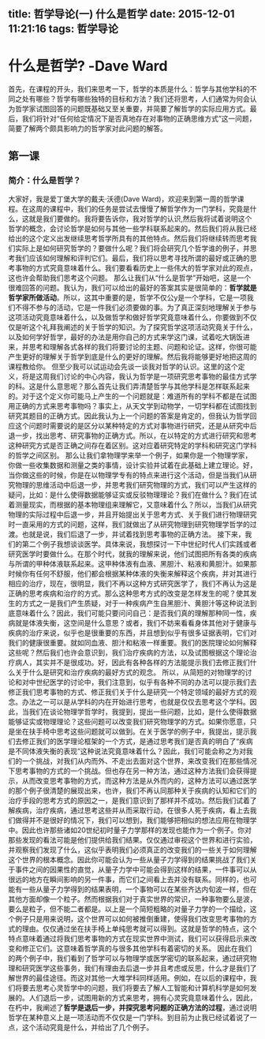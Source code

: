 title: 哲学导论(一) 什么是哲学
date: 2015-12-01 11:21:16
tags: 哲学导论
---
# **什么是哲学? -Dave Ward**
首先，在课程的开头，我们来思考一下，哲学的本质是什么：哲学与其他学科的不同之处有哪些？哲学有哪些独特的目标和方法？我们还将思考，人们通常为何会认为哲学家试图回答的问题既基础又至关重要，并简要了解哲学的实际应用方式。最后，我们将针对“任何给定情况下是否真地存在对事物的正确思维方式”这一问题，简要了解两个颇具影响力的哲学家对此问题的解答。

## **第一课**
### **简介：什么是哲学？**
大家好，我是爱丁堡大学的戴夫·沃德(Dave Ward)，欢迎来到第一周的哲学课程。在这周的课程中，我们的任务是尝试去慢慢了解哲学作为一门学科，究竟是什么，这就是我们要做的。我将要告诉你，我对哲学的认识,然后我将试着说明这个哲学的概念，会讨论哲学是如何与其他一些学科联系起来的。然后我们将从我已经给出的这个定义出发继续思考哲学所具有的其他特点。然后我们将继续转而思考我们实际上是如何研究哲学的？要做什么呢？我们将会研究几个哲学谁的例子，并思考我们应该如何理解和评判它们。最后，我们将以思考寻找所谓的最好或正确的思考事物的方式究竟意味着什么。我们要看看历史上一些伟大的哲学家对此的观点，这也许会帮助我们思考这个问题。
那么让我们从“什么是哲学”开始吧，这是一个很难回答的问题。我认为，我们可以给出的最好的答案其实是很简单的：**哲学就是哲学家所做活动**。所以，这其中重要的是，哲学不仅公y是一个学科，它是一项我们不得不参与的活动，它是一件我们必须要做的事。为了真正深刻地理解关于参与这项活动究竟意味着什么，以及做哲学和做好哲学究竟意味着什么，你要做到不仅仅是听这个礼拜我阐述的关于哲学的知识。为了探究哲学这项活动究竟关于什么，以及如何学好哲学，最好的办法是用你自己的方式来学这门课，试着吃大锅饭进来，并思考和理解各式各样的我们将要讨论的主题、问题和论证。这样，你很可能产生更好的理解关于哲学到底是什么的更好的理解。然后我将能够更好地把这周的课程教给你。
但至少我可以试运动会先谈一谈我对哲学的认识。这里的这个定义，将是这周我们讨论的中心内容，我认为哲学是一项研究思考事物的最佳方式学的科。这是什么意思呢？那么首先让我们弄清楚哲学与其他学科是怎样联系起来的。对于这个定义你可能马上产生的一个问题就是：难道所有的学科不都是在试图用正确的方式来思考事物吗？事实上，从天文学到动物学，一切学科都在试图找到研究其题目的正确方式。因此我认为上一个问题的答案是肯定的，但我认为哲学回应这个问题时需要说的是区分以某种特定的方式对事物进行研究，还是从研究中后退一步，找出思考、研究事物的正确方式。所以，在以特定的方式进行研究和思考这种研究方式是否正确之间存在着区别。这对应着研究特定的学科和研究这门学科的哲学之间区别。
那么让我们拿物理学来举一个例子，如果你是一个物理学家，你做一些收集数据和测量之类的事情，设计实验并试着在此基础上建立理论。好，当你做这些的时候，你是在以物理学专有的特点来进行这个活动，但是当我们从研究物理的思维活动中后退一步，并思考我们研究物理的方式，我们可以产生这样的疑问，比如：是什么使得数据能够证实或反驳物理理论？我们在做什么？我们在试着测量现实，而根据的基本物理组来理解它，又意味着什么？所以，当我们从研究物理的实际过程中后退一步，并且开始提出关于思考方式、关于我们进行物理研究时一直采用的方式的问题，这样，我们就做出了从研究物理到研究物理学哲学的过渡。也就是说，我们后退了一步，并试着找到思考事物的正确方法。
接下来，我们的第二个例子我想谈谈医学。具体来说，我想探讨一下中世纪时代人们实践或者研究医学时要做什么。在那个时代，就我的理解来说，他们试图把所有各类的疾病与所谓的甲种体液联系起来。这甲种体液有血液、黑胆汁、粘液和黄胆汁。如果那时候你有任何不舒服，他们都会根据某种体液的失衡来解释这个疾病，并对其进行相应的治疗，现在，很明显，我们不再以这种方式研究医学了，我们不再认为这是正确的思考疾病和治疗的方式。那么这种思考方式的改变是怎样发生的呢？使其发生的方式之一是我们产生质疑，对于一种疾病产生自黑胆汁、黄胆汁等这种说法到底意味着什么？因此，我们可能只要问问自己：是否我们真的理解那种同一性，疾病就是体液失衡，这空间是什么意思？或者，我们不妨来看看身体其他对于健康与疾病的治疗来说，似乎也是很重要的东西，并且想到似乎有很多证据表明，它们对我们的健康很重要。就如同血液、胆汁和粘液一样重要。我们的医院理论如何解释这些呢？然后我们也许会意识到，我们治疗疾病的方法，以及试图根据这个理论治疗病人，其实并不是很成功。好，因此有各种各样的方法能提示我们去修正我们什么关于什么是研究和治疗疾病的最好方式的观念。
所以，从简短的对物理学的讨论和对中世纪医学的讨论中，我们注意到，似乎有各种不同的办法可以提示我们去修正我们思考事物的方式、修正我们关于什么是研究一个特定领域的最好方式的观念。办法之一可以是从学科的内在开始进行思考，也就是仅仅去思考这个学科。因此，当我们在谈论物理学哲学时，我提到，提出一些问题，比如，是什么使得数据能够证实或物理理论？这些问题可以改变我们研究物理学的方式。如果你愿意，只是坐在扶手椅中思考这些问题就可以做到。在关于医学的例子中，我提出，提示我们去修正我们的医学理论框架的一个方式，是通过思考我们是否真的明白了“疾病是不同体液失衡的表现”这种说法究竟意味着什么？因此，我们可能会称之为对我们的一个挑战，对我们从内而外、不走出去面对这个世界，来改变我们在那些情况下思考事物的方式的一个挑战。但也存在另一种方法，通过这种方法我们会获得提示，从而改变思考事物的方式，而这种方法是从外而内的，这种方法可以通过医学的那个例子很清楚的展现出来，也许，我们不再认同那种关于疾病的认知和它们的治疗手段的思考方式的原因之一，是我们意识到了那样并不成功。然后我们试着了解疾病，治疗疾病，通过思考这些并从而采取行动，在很多人死于疾病，看上去我们做得并不是很好的情况下，我们可以想到，我们能够把相似的想法应用在物理学中。因此也许那些诸如20世纪初时量子力学那样的发现也能作为一个例子。你对那些发现的看法可能是他们提供给我们结果。仅仅通过审视这个世界和进行实验，并观察我们发现了什么，这似乎表明我们必须真正的改变我们的一些关于如何理解这个世界的根本概念。因此你可能会认为一些从量子力学得到的结果挑战了我们关于事件之间的因果性的直觉，从量子力学中可能会得到这样的结果，一件事可以从很远的地方在瞬间影响的另一件事，而它们之间看上去并没有联系。同样的，也可能有一些从量子力学得到的结果表明，一个事物可以在某些齐达内旬波一样，但在其他方面却像一个粒子。然而根据我们对于真实世界的常识，一种事物要么是波，要么是粒子，但不能二者都是。以上是一个简短粗略的对量子力学的一个描绘，这个例子只是用来说明，这个世界可以如何被推倒重建，使得我们改变思考事物的方式的理由。仅仅通过坐在扶手椅上单纯思考就可以得到。这就是哲学的特点，这个特点意味着通过将我们思考事物的方式在现实世界中测试，我们可以获得启示来改变和修正它们。这意味着哲学真的与很多其他学科有着密切的关系。
因此在我们的两个例子中，我们看到了哲学可以与物理学或医学密切的联系起来，通过研究物理和研究医学这些事务，我们有理由去后退一步并且考虑或反思，什么才是我们了解世界的最佳途径。而这对其他一大堆学科同样适用。例如，在以后的课程中，我们将要去思考心灵哲学中的问题，我们将要去了解人工智能和计算机科学是如何发展的。人们退后一步，试图用新的方式来思考，拥有心灵究竟意味着什么，因此，在朽中，我阐述了**哲学是退后一步，并探究思考问题的正确方法的过程**，通过说明哲学在某种意义上是一项活动而不仅仅是一门学科。到目前为止我已经试着说了一点，这个活动究竟是什么，并给出了几个例子。
